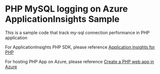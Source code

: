 #  PHP MySQL logging on Azure ApplicationInsights Sample
This is a sample code that track my-sql connection performance in PHP application 

For ApplicationInsights PHP SDK, please reference [Application Insights for PHP](https://github.com/Microsoft/ApplicationInsights-PHP)

For hosting PHP App on Azure, please reference [Create a PHP web app in Azure](https://docs.microsoft.com/en-us/azure/app-service/app-service-web-get-started-php)


